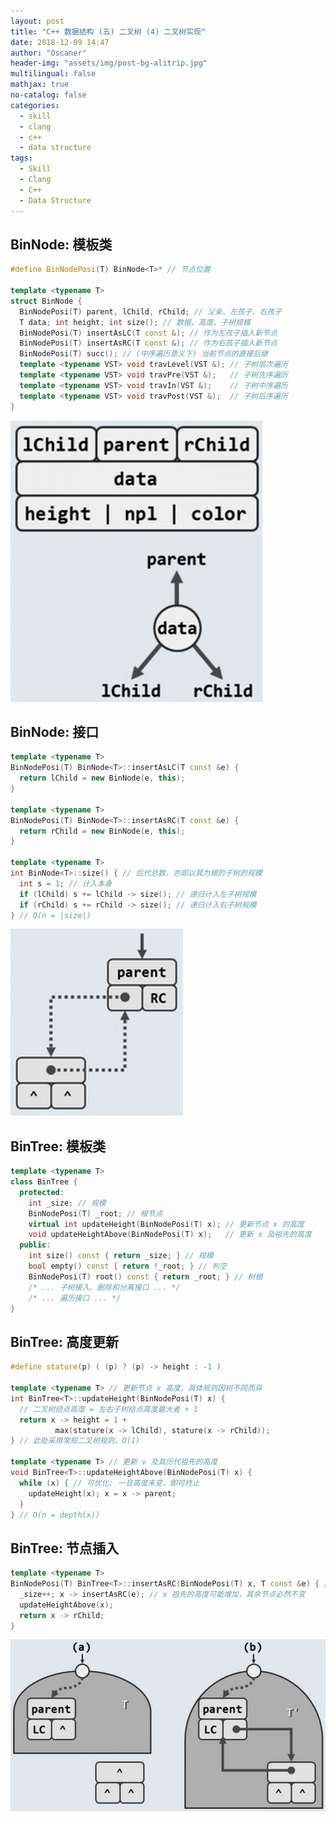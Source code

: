 ```yaml
---
layout: post
title: "C++ 数据结构 (五) 二叉树 (4) 二叉树实现"
date: 2018-12-09 14:47
author: "Oscaner"
header-img: "assets/img/post-bg-alitrip.jpg"
multilingual: false
mathjax: true
no-catalog: false
categories:
  - skill
  - clang
  - c++
  - data structure
tags:
  - Skill
  - Clang
  - C++
  - Data Structure
---
```


## BinNode: 模板类

```cpp
#define BinNodePosi(T) BinNode<T>* // 节点位置

template <typename T>
struct BinNode {
  BinNodePosi(T) parent, lChild, rChild; // 父亲、左孩子、右孩子
  T data; int height; int size(); // 数据、高度、子树规模
  BinNodePosi(T) insertAsLC(T const &); // 作为左孩子插入新节点
  BinNodePosi(T) insertAsRC(T const &); // 作为右孩子插入新节点
  BinNodePosi(T) succ(); // (中序遍历意义下) 当前节点的直接后继
  template <typename VST> void travLevel(VST &); // 子树层次遍历
  template <typename VST> void travPre(VST &);   // 子树先序遍历
  template <typename VST> void travIn(VST &);    // 子树中序遍历
  template <typename VST> void travPost(VST &);  // 子树后序遍历
}
```

![1.png](/assets/img/in-post/skill/data-structure/post-btree-implementation/1.png)

## BinNode: 接口

```cpp
template <typename T>
BinNodePosi(T) BinNode<T>::insertAsLC(T const &e) {
  return lChild = new BinNode(e, this);
}

template <typename T>
BinNodePosi(T) BinNode<T>::insertAsRC(T const &e) {
  return rChild = new BinNode(e, this);
}

template <typename T>
int BinNode<T>::size() { // 后代总数，亦即以其为根的子树的规模
  int s = 1; // 计入本身
  if (lChild) s += lChild -> size(); // 递归计入左子树规模
  if (rChild) s += rChild -> size(); // 递归计入右子树规模
} // O(n = |size|)
```

![2.png](/assets/img/in-post/skill/data-structure/post-btree-implementation/2.png)

## BinTree: 模板类

```cpp
template <typename T>
class BinTree {
  protected:
    int _size; // 规模
    BinNodePosi(T) _root; // 根节点
    virtual int updateHeight(BinNodePosi(T) x); // 更新节点 x 的高度
    void updateHeightAbove(BinNodePosi(T) x);   // 更新 x 及祖先的高度
  public:
    int size() const { return _size; } // 规模
    bool empty() const { return !_root; } // 判空
    BinNodePosi(T) root() const { return _root; } // 树根
    /* ... 子树接入、删除和分离接口 ... */
    /* ... 遍历接口 ... */
}
```

## BinTree: 高度更新

```cpp
#define stature(p) ( (p) ? (p) -> height : -1 )

template <typename T> // 更新节点 x 高度，具体规则因树不同而异
int BinTree<T>::updateHeight(BinNodePosi(T) x) {
  // 二叉树结点高度 = 左右子树结点高度最大者 + 1
  return x -> height = 1 +
          max(stature(x -> lChild), stature(x -> rChild));
} // 此处采用常规二叉树规则，O(1)

template <typename T> // 更新 v 及其历代祖先的高度
void BinTree<T>::updateHeightAbove(BinNodePosi(T) x) {
  while (x) { // 可优化: 一旦高度未变，即可终止
    updateHeight(x); x = x -> parent;
  }
} // O(n = depth(x))
```

## BinTree: 节点插入

```cpp
template <typename T>
BinNodePosi(T) BinTree<T>::insertAsRC(BinNodePosi(T) x, T const &e) { // insertAsLC()对称
  _size++; x -> insertAsRC(e); // x 祖先的高度可能增加，其余节点必然不变
  updateHeightAbove(x);
  return x -> rChild;
}
```

![3.png](/assets/img/in-post/skill/data-structure/post-btree-implementation/3.png)
